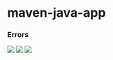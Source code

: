 # maven-java-app


### Errors 

<img src="Errors.png">


<img src="EnvironmentVariables.png">

<img src="mvn-v.png">